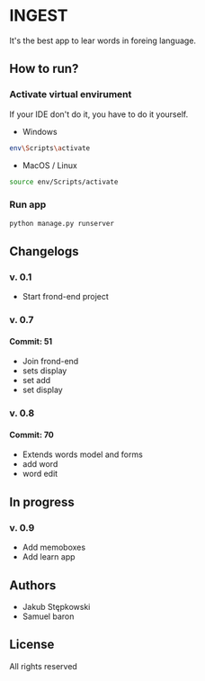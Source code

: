 # INGEST

It's the best app to lear words in foreing language.

## How to run?

### Activate virtual envirument
If your IDE don't do it, you have to do it yourself.
* Windows
```bash
env\Scripts\activate
```
* MacOS / Linux
```bash
source env/Scripts/activate
```

### Run app
```bash
python manage.py runserver
```

## Changelogs

### v. 0.1
* Start frond-end project

### v. 0.7
#### Commit: 51
* Join frond-end
* sets display
* set add
* set display

### v. 0.8
#### Commit: 70
* Extends words model and forms
* add word
* word edit

## In progress

### v. 0.9
* Add memoboxes
* Add learn app

## Authors
* Jakub Stępkowski
* Samuel baron

## License
All rights reserved